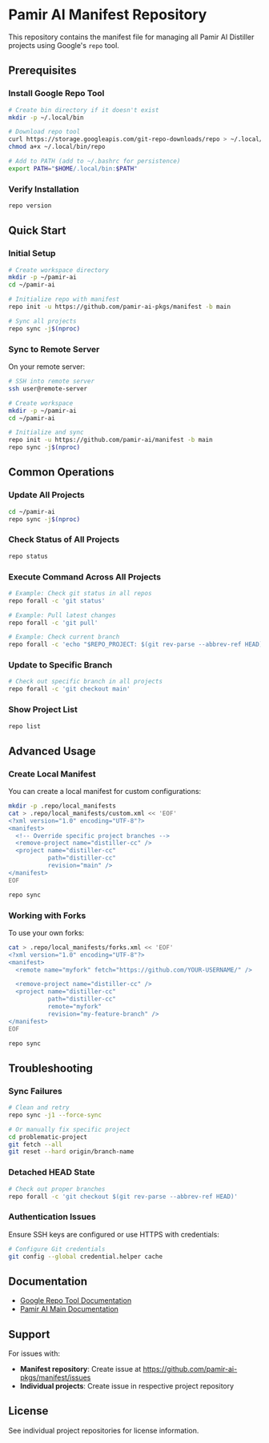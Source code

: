 # Pamir AI Manifest Repository

This repository contains the manifest file for managing all Pamir AI Distiller projects using Google's `repo` tool.

## Prerequisites

### Install Google Repo Tool

```bash
# Create bin directory if it doesn't exist
mkdir -p ~/.local/bin

# Download repo tool
curl https://storage.googleapis.com/git-repo-downloads/repo > ~/.local/bin/repo
chmod a+x ~/.local/bin/repo

# Add to PATH (add to ~/.bashrc for persistence)
export PATH="$HOME/.local/bin:$PATH"
```

### Verify Installation

```bash
repo version
```

## Quick Start

### Initial Setup

```bash
# Create workspace directory
mkdir -p ~/pamir-ai
cd ~/pamir-ai

# Initialize repo with manifest
repo init -u https://github.com/pamir-ai-pkgs/manifest -b main

# Sync all projects
repo sync -j$(nproc)
```

### Sync to Remote Server

On your remote server:

```bash
# SSH into remote server
ssh user@remote-server

# Create workspace
mkdir -p ~/pamir-ai
cd ~/pamir-ai

# Initialize and sync
repo init -u https://github.com/pamir-ai/manifest -b main
repo sync -j$(nproc)
```

## Common Operations

### Update All Projects

```bash
cd ~/pamir-ai
repo sync -j$(nproc)
```

### Check Status of All Projects

```bash
repo status
```

### Execute Command Across All Projects

```bash
# Example: Check git status in all repos
repo forall -c 'git status'

# Example: Pull latest changes
repo forall -c 'git pull'

# Example: Check current branch
repo forall -c 'echo "$REPO_PROJECT: $(git rev-parse --abbrev-ref HEAD)"'
```

### Update to Specific Branch

```bash
# Check out specific branch in all projects
repo forall -c 'git checkout main'
```

### Show Project List

```bash
repo list
```

## Advanced Usage

### Create Local Manifest

You can create a local manifest for custom configurations:

```bash
mkdir -p .repo/local_manifests
cat > .repo/local_manifests/custom.xml << 'EOF'
<?xml version="1.0" encoding="UTF-8"?>
<manifest>
  <!-- Override specific project branches -->
  <remove-project name="distiller-cc" />
  <project name="distiller-cc"
           path="distiller-cc"
           revision="main" />
</manifest>
EOF

repo sync
```

### Working with Forks

To use your own forks:

```bash
cat > .repo/local_manifests/forks.xml << 'EOF'
<?xml version="1.0" encoding="UTF-8"?>
<manifest>
  <remote name="myfork" fetch="https://github.com/YOUR-USERNAME/" />

  <remove-project name="distiller-cc" />
  <project name="distiller-cc"
           path="distiller-cc"
           remote="myfork"
           revision="my-feature-branch" />
</manifest>
EOF

repo sync
```

## Troubleshooting

### Sync Failures

```bash
# Clean and retry
repo sync -j1 --force-sync

# Or manually fix specific project
cd problematic-project
git fetch --all
git reset --hard origin/branch-name
```

### Detached HEAD State

```bash
# Check out proper branches
repo forall -c 'git checkout $(git rev-parse --abbrev-ref HEAD)'
```

### Authentication Issues

Ensure SSH keys are configured or use HTTPS with credentials:

```bash
# Configure Git credentials
git config --global credential.helper cache
```

## Documentation

- [Google Repo Tool Documentation](https://gerrit.googlesource.com/git-repo/+/refs/heads/main/docs/)
- [Pamir AI Main Documentation](https://github.com/pamir-ai-pkgs)

## Support

For issues with:
- **Manifest repository**: Create issue at https://github.com/pamir-ai-pkgs/manifest/issues
- **Individual projects**: Create issue in respective project repository

## License

See individual project repositories for license information.
